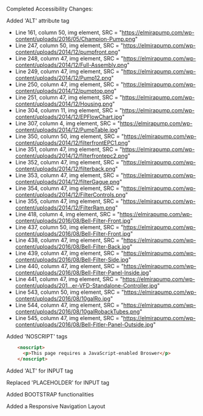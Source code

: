 Completed Accessibility Changes:

Added 'ALT' attribute tag
- Line 161, column 50, img element, SRC = "https://elmirapump.com/wp-content/uploads/2016/05/Champion-Pump.png"
- Line 247, column 50, img element, SRC = "https://elmirapump.com/wp-content/uploads/2014/12/pumpfront.png"
- Line 248, column 47, img element, SRC = "https://elmirapump.com/wp-content/uploads/2014/12/Full-Assembly.png"
- Line 249, column 47, img element, SRC = "https://elmirapump.com/wp-content/uploads/2014/12/Pump12.png"
- Line 250, column 47, img element, SRC = "https://elmirapump.com/wp-content/uploads/2014/12/pumptop.png"
- Line 251, column 47, img element, SRC = "https://elmirapump.com/wp-content/uploads/2014/12/Housing.png"
- Line 304, column 11, img element, SRC = "https://elmirapump.com/wp-content/uploads/2014/12/EPFlowChart.jpg"
- Line 307, column 4, img element, SRC = "https://elmirapump.com/wp-content/uploads/2014/12/PumpTable.jpg"
- Line 350, column 50, img element, SRC = "https://elmirapump.com/wp-content/uploads/2014/12/filterfrontEPC1.png"
- Line 351, column 47, img element, SRC = "https://elmirapump.com/wp-content/uploads/2014/12/filterfrontepc2.png"
- Line 352, column 47, img element, SRC = "https://elmirapump.com/wp-content/uploads/2014/12/filterback.png"
- Line 353, column 47, img element, SRC = "https://elmirapump.com/wp-content/uploads/2014/12/filterGague.png"
- Line 354, column 47, img element, SRC = "https://elmirapump.com/wp-content/uploads/2014/12/FilterControls.png"
- Line 355, column 47, img element, SRC = "https://elmirapump.com/wp-content/uploads/2014/12/FilterRam.png"
- Line 418, column 4, img element, SRC = "https://elmirapump.com/wp-content/uploads/2016/08/Bell-Filter-Front.jpg"
- Line 437, column 50, img element, SRC = "https://elmirapump.com/wp-content/uploads/2016/08/Bell-Filter-Front.jpg"
- Line 438, column 47, img element, SRC = "https://elmirapump.com/wp-content/uploads/2016/08/Bell-Filter-Back.jpg"
- Line 439, column 47, img element, SRC = "https://elmirapump.com/wp-content/uploads/2016/08/Bell-Filter-Side.jpg"
- Line 440, column 47, img element, SRC = "https://elmirapump.com/wp-content/uploads/2016/08/Bell-Filter-Panel-Inside.jpg"
- Line 441, column 47, img element, SRC = "https://elmirapump.com/wp-content/uploads/201...er-VFD-Standalone-Controller.jpg"
- Line 543, column 50, img element, SRC = "https://elmirapump.com/wp-content/uploads/2016/08/10galRo.jpg"
- Line 544, column 47, img element, SRC = "https://elmirapump.com/wp-content/uploads/2016/08/10galRobackTubes.png"
- Line 545, column 47, img element, SRC = "https://elmirapump.com/wp-content/uploads/2016/08/Bell-Fitler-Panel-Outside.jpg"

Added 'NOSCRIPT' tags
```html
    <noscript>
      <p>This page requires a JavaScript-enabled Broswer</p>
    </noscript>
```
Added 'ALT' for INPUT tag
    <!-- <input id="search2" type="submit" class="search-submit" value="" alt="Submit Search"> -->
    <!-- <input id="search1" alt="Search Field" type="search" class="search-field" value=""> -->

Replaced 'PLACEHOLDER' for INPUT tag
    <!-- <input id="search1" alt="Search Field" type="search" class="search-field" value=""> -->

Added BOOTSTRAP functionalities
    <!-- <link rel="stylesheet" href="https://maxcdn.bootstrapcdn.com/bootstrap/3.3.7/css/bootstrap.min.css">
    <script src="https://ajax.googleapis.com/ajax/libs/jquery/3.2.1/jquery.min.js"></script>
    <script src="https://maxcdn.bootstrapcdn.com/bootstrap/3.3.7/js/bootstrap.min.js"></script> -->

Added a Responsive Navigation Layout
